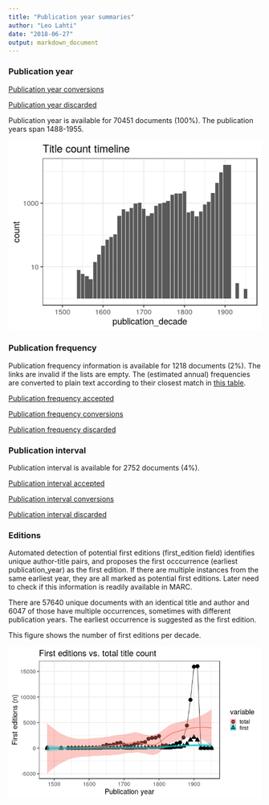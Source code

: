 ```yaml
---
title: "Publication year summaries"
author: "Leo Lahti"
date: "2018-06-27"
output: markdown_document
---
```



### Publication year

[Publication year conversions](output.tables/publication_year_conversion.csv)

[Publication year discarded](output.tables/publication_year_discarded.csv)

Publication year is available for 70451 documents (100%). The publication years span 1488-1955.

![plot of chunk summarypublicationyear](figure/summarypublicationyear-1.png)

### Publication frequency

Publication frequency information is available for 1218 documents (2%). The links are invalid if the lists are empty. The (estimated annual) frequencies are converted to plain text according to their closest match in [this table](https://github.com/COMHIS/bibliographica/blob/master/inst/extdata/frequency_conversions.csv).

[Publication frequency accepted](output.tables/publication_frequency_accepted.csv)

[Publication frequency conversions](output.tables/publication_frequency_conversion.csv)

[Publication frequency discarded](output.tables/publication_frequency_discarded.csv)


### Publication interval

Publication interval is available for 2752 documents (4%). 

[Publication interval accepted](output.tables/publication_interval_accepted.csv)

[Publication interval conversions](output.tables/publication_interval_conversion_nontrivial.csv)

[Publication interval discarded](output.tables/publication_interval_discarded.csv)


### Editions

Automated detection of potential first editions (first_edition field)
identifies unique author-title pairs, and proposes the first
occcurrence (earliest publication_year) as the first edition. If there
are multiple instances from the same earliest year, they are all
marked as potential first editions. Later need to check if this
information is readily available in MARC.

There are 57640 unique
documents with an identical title and author and
6047
of those have multiple occurrences, sometimes with different publication
years.  The earliest occurrence is suggested as the first edition.

This figure shows the number of first editions per decade.

![plot of chunk firsteditions](figure/firsteditions-1.png)


